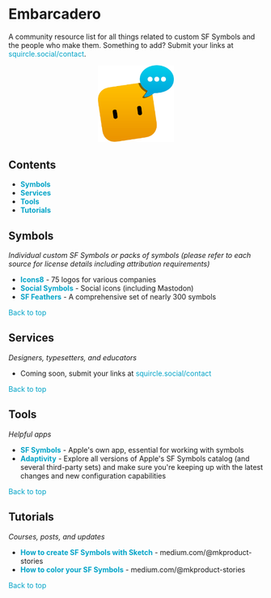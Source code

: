 # Embarcadero
A community resource list for all things related to custom SF Symbols and the people who make them. Something to add? Submit your links at [squircle.social/contact](https://squircle.social/contact).

<p align="center">
  <a href="https://squircle.social" style="text-decoration: none;"><img src="squircle.png" width="150px" /></a>
</p>

## Contents

- [**Symbols**](#symbols)
- [**Services**](#services)
- [**Tools**](#tools)
- [**Tutorials**](#tutorials)


## Symbols

*Individual custom SF Symbols or packs of symbols (please refer to each source for license details including attribution requirements)*

- [**Icons8**](https://icons8.com/l/sf/) - 75 logos for various companies
- [**Social Symbols**](https://github.com/jeremieb/social-symbols) - Social icons (including Mastodon)
- [**SF Feathers**](https://nielsx.gumroad.com/l/sf-feathers) - A comprehensive set of nearly 300 symbols

[Back to top](#contents)


## Services

*Designers, typesetters, and educators*

- Coming soon, submit your links at [squircle.social/contact](https://squircle.social/contact)

[Back to top](#contents)


## Tools

*Helpful apps*

- [**SF Symbols**](https://developer.apple.com/sf-symbols/) - Apple's own app, essential for working with symbols
- [**Adaptivity**](https://hacknicity.com/adaptivity) - Explore all versions of Apple's SF Symbols catalog (and several third-party sets) and make sure you're keeping up with the latest changes and new configuration capabilities

[Back to top](#contents)


## Tutorials

*Courses, posts, and updates*

- [**How to create SF Symbols with Sketch**](https://medium.com/@mkproduct-stories/how-to-create-sf-symbols-with-sketch-2952ee02abf5) - medium.com/@mkproduct-stories
- [**How to color your SF Symbols**](https://medium.com/@mkproduct-stories/how-to-color-your-sf-symbols-35892fcdc508) - medium.com/@mkproduct-stories

[Back to top](#contents)

<style>
a {
  color: #00a3c7;
  text-decoration: none;
}
</style>
